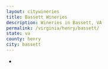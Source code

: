 ```yaml
---
layout: citywineries
title: Bassett Wineries
description: Wineries in Bassett, VA
permalink: /virginia/henry/bassett/
state: va
county: henry
city: bassett
---
```

-
